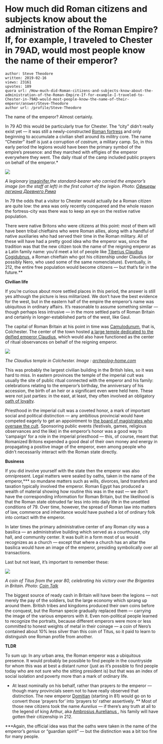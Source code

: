 # How much did Roman citizens and subjects know about the administration of the Roman Empire? If, for example, I traveled to Chester in 79AD, would most people know the name of their emperor?

	author: Steve Theodore
	written: 2019-02-16
	views: 23161
	upvotes: 189
	quora url: /How-much-did-Roman-citizens-and-subjects-know-about-the-administration-of-the-Roman-Empire-If-for-example-I-traveled-to-Chester-in-79AD-would-most-people-know-the-name-of-their-emperor/answer/Steve-Theodore
	author url: /profile/Steve-Theodore


The name of the emperor? Almost certainly.

In 79 AD this would be particularly true for Chester. The “city” didn’t really exist yet — it was still a newly-constructed [Roman fortress](https://en.wikipedia.org/wiki/Deva_Victrix) and only beginning to accumulate a civilian shell around its militry core. The name “Chester” itself is just a corruption of _castrum,_ a military camp. So, in this early period the legions would have been the primary symbol of the empire’s presence: and they marched with effigies of the emperor everywhere they went. The daily ritual of the camp included public prayers on behalf of the emperor.*

![](https://qph.fs.quoracdn.net/main-qimg-aaa71aeef72fbcf60d0eccfeea34000d)

_A legionary_  [imaginifer](https://en.wikipedia.org/wiki/Imaginifer),_the standard-bearer who carried the emperor’s image (on the staff at left) in the first cohort of the legion. Photo:_ _[Офицеры легиона Древнего Рима](http://divo-ra.blogspot.com/2017/06/blog-post_2302.html)_ 

In 79 the odds that a visitor to Chester would actually _be_  a Roman citizen are quite low: the area was only recently conquered and the whole reason the fortress-city was there was to keep an eye on the restive native population.

There were native Britons who were citizens at this point: most of them will have been tribal chieftains who were Roman allies, along with a handful of native auxiliaries who had served their time in the Roman military. All of these will have had a pretty good idea who the emperor was, since the tradition was that the new citizen took the name of the reigning emperor as a Latin family name: you’d meet a lot of people like [Tiberius Claudius Cogidubnus](https://en.wikipedia.org/wiki/Tiberius_Claudius_Cogidubnus), a Roman chieftain who got his citizenship under Claudius (or possibly Nero, who used some of the same nomenclature). Eventually, in 212, the entire free population would become citizens — but that’s far in the future.**

__Civilian life__ 

If you’re curious about more settled places in this period, the answer is still yes although the picture is less militarized. We don’t have the best evidence for the west, but in the eastern half of the empire the emperor’s name was ubiquitous in ordinary affairs. It’s reasonable to assume something similar — though perhaps less intrusive — in the more settled parts of Roman Britain and certainly in longer-established parts of the west, like Gaul.

The capital of Roman Britain at his point in time was [Camulodunum](https://en.wikipedia.org/wiki/Camulodunum), that is, Colchester. The center of the town hosted [a large temple dedicated to the deified emperor Claudius](https://en.wikipedia.org/wiki/Temple_of_Claudius,_Colchester), which would also have functioned as the center of ritual observances on behalf of the reigning emperor.

![](https://qph.fs.quoracdn.net/main-qimg-b4eeb8fbb18518a47fc0e1fbdf7ec4fc)

_The Claudius temple in Colchester. Image :_ _[archeolog-home.com](http://www.archeolog-home.com/pages/content/colchester-g-b-remains-of-extraordinary-roman-arcade-found.html)_ 

This was probably the largest civilian building in the British Isles, so it was hard to miss. In eastern provinces the temple of the imperial cult was usually the site of public ritual connected with the emperor and his family: celebrations relating to the emperor’s birthday, the anniversary of his accession, the birth of an heir or a significant even were held here. These were not just parties: in the east, at least, they often involved an obligatory [oath of loyalty](http://philipharland.com/greco-roman-associations/oath-of-loyalty-to-augustus-by-paphlagonians-and-roman-businessmen-3-bce/).

Priesthood in the imperial cult was a coveted honor, a mark of important social and political distinction — any ambitious provincial would have competed eagerly to get an appointment to [the board of magistrates who oversaw the cult](http://penelope.uchicago.edu/Thayer/E/Roman/Texts/secondary/SMIGRA*/Augustales.html). Sponsoring public events (festivals, games, religious observances and the like) in the emperor’s honor was a good way to ‘campaign’ for a role in the imperial priesthood — this, of course, meant that Romanized Britons expended a good deal of their own money and energy in propagating a positive image of the emperor, even among people who didn’t necessarily interact with the Roman state directly.

__Business__ 

If you did involve yourself with the state then the emperor was also omnipresent. Legal matters were sealed by oaths, taken in the name of the emperor,*** so mundane matters such as wills, divorces, land transfers and taxation typically involved the emperor. Roman Egypt has produced a wealth of material showing how routine this was in the east — we don’t have the corresponding information for Roman Britain, but the likelihood is that the Roman state obtruded far less into into daily life in the unsettled conditions of 79. Over time, however, the spread of Roman law into matters of law, commerce and inheritance would have pushed a lot of ordinary folk into contact with the emperor.

In later times the primary administrative center of any Roman city was a basilica — an administrative building which served as a courthouse, city hall, and community center. It was built in a form most of us would recognizes as a church — except that where a church has an altar the basilica would have an image of the emperor, presiding symbolically over all transactions.

Last but not least, it’s important to remember these:

![](https://qph.fs.quoracdn.net/main-qimg-6515f1d613d2c4a1e0376d3f366f4774)

_A coin of Titus from the year 80, celebrating his victory over the Brigantes in Britain. Photo:_ _[Coin Talk](https://www.cointalk.com/threads/a-british-victory-for-titus.304564/)_ 

The biggest source of ready cash in Britain will have been the legions — not merely the pay of the soldiers, but the large economy which sprang up around them. British tribes and kingdoms produced their own coins before the conquest, but the Roman specie gradually replaced them — carrying the image of the various emperors with it. Even non-political people learned to recognize the portraits, because different emperors were more or less committed to honest weights of metal in their coinage — a coin of Nero’s contained about 10% less silver than this coin of Titus, so it paid to learn to distinguish one Roman profile from another.

__TLDR__ 

To sum up: In any urban area, the Roman emperor was a ubiquitous presence. It would probably be possible to find people in the countryside for whom this was at best a distant rumor (just as it’s possible to find people today who are not sure who the sitting president is) but that was an index of social isolation and poverty more than a mark of ordinary life.



* At least nominally on his behalf, rather than prayers _to_  the emperor — though many provincials seem not to have really observed that distinction. The new emperor [Domitian](https://en.wikipedia.org/wiki/Domitian) (starting in 81) would go on to convert those ‘prayers for’ into ‘prayers to’ rather assertively. 
** Most of those new citizens took the name _Aurelius —_ if there’s any truth at all to the legend of king Arthur, aka [Ambrosius Aurelianus ](https://en.wikipedia.org/wiki/Ambrosius_Aurelianus), his family will have gotten their citizenship in 212.

***Again, the official idea was that the oaths were taken in the name of the emperor’s _genius_ or “guardian spirit” — but the distinction was a bit too fine for many people.

